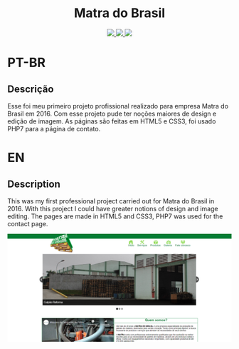 <h1 align="center">Matra do Brasil</h1>

<p align="center">
  
  <a aria-label="HTML5" href="#">
    <img src="https://img.shields.io/badge/HTML5-grey?logo=html5"></img>
  </a>
  <a aria-label="CSS3" href="#">
    <img src="https://img.shields.io/badge/CSS3-grey?logo=css3"></img>
  </a>
   <a aria-label="Javascript" href="#">
    <img src="https://img.shields.io/badge/PHP7-grey?logo=PHP"></img>
  </a>

</p>

# PT-BR

## Descrição
Esse foi meu primeiro projeto profissional realizado para empresa Matra do Brasil em 2016.
Com esse projeto pude ter noções maiores de design e edição de imagem.
As páginas são feitas em HTML5 e CSS3, foi usado PHP7 para a página de contato.

# EN

## Description

This was my first professional project carried out for Matra do Brasil in 2016.
With this project I could have greater notions of design and image editing.
The pages are made in HTML5 and CSS3, PHP7 was used for the contact page.

<img src="./imagens/capa_readme.png" align="center"></img>
